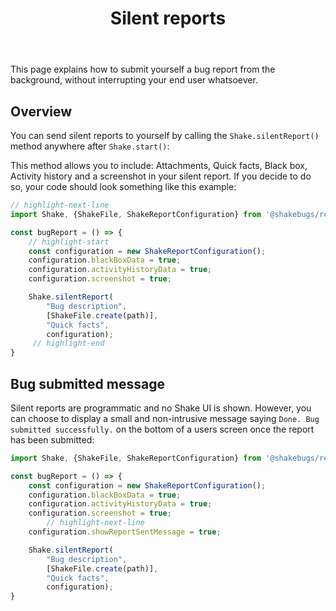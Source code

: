 ﻿---
id: silent-reports
title: Silent reports
---
This page explains how to submit yourself a bug report from the background, without interrupting your end user whatsoever.

## Overview
You can send silent reports to yourself by calling the `Shake.silentReport()` method anywhere after `Shake.start()`:

This method allows you to include: Attachments, Quick facts, Black box, Activity history and a screenshot in your silent report.
If you decide to do so, your code should look something like this example:

```javascript title="App.js"
// highlight-next-line
import Shake, {ShakeFile, ShakeReportConfiguration} from '@shakebugs/react-native-shake';

const bugReport = () => {
    // highlight-start
    const configuration = new ShakeReportConfiguration();
    configuration.blackBoxData = true;
    configuration.activityHistoryData = true;
    configuration.screenshot = true;

    Shake.silentReport(
        "Bug description", 
        [ShakeFile.create(path)],
        "Quick facts",
        configuration);
     // highlight-end
}
```

## Bug submitted message
Silent reports are programmatic and no Shake UI is shown.
However, you can choose to display a small and non-intrusive message saying
`Done. Bug submitted successfully.` on the bottom of a users screen once the report has been submitted:

```javascript title="App.js"
import Shake, {ShakeFile, ShakeReportConfiguration} from '@shakebugs/react-native-shake';

const bugReport = () => {
    const configuration = new ShakeReportConfiguration();
    configuration.blackBoxData = true;
    configuration.activityHistoryData = true;
    configuration.screenshot = true;
        // highlight-next-line
    configuration.showReportSentMessage = true;

    Shake.silentReport(
        "Bug description", 
        [ShakeFile.create(path)],
        "Quick facts",
        configuration);
}
```
